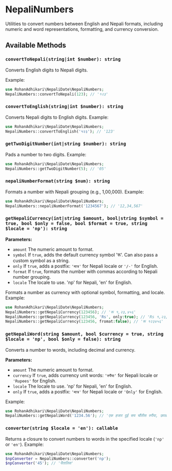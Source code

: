 # NepaliNumbers

Utilities to convert numbers between English and Nepali formats, including numeric and word representations, formatting, and currency conversion.

## Available Methods

### `convertToNepali(string|int $number): string`

Converts English digits to Nepali digits.

Example:

```php
use RohanAdhikari\NepaliDate\NepaliNumbers;
NepaliNumbers::convertToNepali(123); // '१२३'
```

### `convertToEnglish(string|int $number): string`

Converts Nepali digits to English digits.
Example:

```php
use RohanAdhikari\NepaliDate\NepaliNumbers;
NepaliNumbers::convertToEnglish('१२३'); // '123'
```

### `getTwoDigitNumber(int|string $number): string`

Pads a number to two digits.
Example:

```php
use RohanAdhikari\NepaliDate\NepaliNumbers;
NepaliNumbers::getTwoDigitNumber(5); // '05'
```

### `nepaliNumberFormat(string $num): string`

Formats a number with Nepali grouping (e.g., 1,00,000).
Example:

```php
use RohanAdhikari\NepaliDate\NepaliNumbers;
NepaliNumbers::nepaliNumberFormat('1234567'); // '12,34,567'
```

### `getNepaliCurrency(int|string $amount, bool|string $symbol = true, bool $only = false, bool $format = true, string $locale = 'np'): string`

**Parameters:**

- `amount` The numeric amount to format.
- `symbol` If `true`, adds the default currency symbol 'रू'. Can also pass a custom symbol as a string.
- `only` If `true`, adds a postfix: `'मात्र'` for Nepali locale or `'/-'` for English.
- `format` If `true`, formats the number with commas according to Nepali number grouping.
- `locale` The locale to use. 'np' for Nepali, 'en' for English.

Formats a number as currency with optional symbol, formatting, and locale.
Example:

```php
use RohanAdhikari\NepaliDate\NepaliNumbers;
NepaliNumbers::getNepaliCurrency(123456); // 'रू १,२३,४५६'
NepaliNumbers::getNepaliCurrency(123456, 'Rs', only:true); // 'Rs १,२३,४५६ मात्र'
NepaliNumbers::getNepaliCurrency(123456, fromat:false); // 'रू १२३४५६'

```

### `getNepaliWord(string $amount, bool $currency = true, string $locale = 'np', bool $only = false): string`

Converts a number to words, including decimal and currency.

**Parameters:**

- `amount` The numeric amount to format.
- `currency` If `true`, adds currency unit words: `'रुपैंया'` for Nepali locale or `'Rupees'` for English.
- `locale` The locale to use. 'np' for Nepali, 'en' for English.
- `only` If `true`, adds a postfix: `'मात्र'` for Nepali locale or `'Only'` for English.

Example:

```php
use RohanAdhikari\NepaliDate\NepaliNumbers;
NepaliNumbers::getNepaliWord('1234.56'); // 'एक हजार दुई सय चौंतीस रुपैंया, छपन्न पैसा'

```

### `converter(string $locale = 'en'): callable`

Returns a closure to convert numbers to words in the specified locale (`'np'` or `'en'`).
Example:

```php
use RohanAdhikari\NepaliDate\NepaliNumbers;
$npConverter = NepaliNumbers::converter('np');
$npConverter('45'); // 'पैंतालिस'

```
